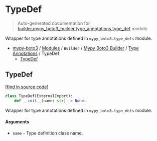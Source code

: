 # TypeDef

> Auto-generated documentation for [builder.mypy_boto3_builder.type_annotations.type_def](https://github.com/vemel/mypy_boto3/blob/master/builder/mypy_boto3_builder/type_annotations/type_def.py) module.

Wrapper for type annotations defined in `mypy_boto3.type_defs` module.

- [mypy-boto3](../../../README.md#mypy_boto3) / [Modules](../../../MODULES.md#mypy-boto3-modules) / `Builder` / [Mypy Boto3 Builder](../index.md#mypy-boto3-builder) / [Type Annotations](index.md#type-annotations) / TypeDef
    - [TypeDef](#typedef)

## TypeDef

[[find in source code]](https://github.com/vemel/mypy_boto3/blob/master/builder/mypy_boto3_builder/type_annotations/type_def.py#L8)

```python
class TypeDef(ExternalImport):
    def __init__(name: str) -> None:
```

Wrapper for type annotations defined in `mypy_boto3.type_defs` module.

#### Arguments

- `name` - Type definition class name.
